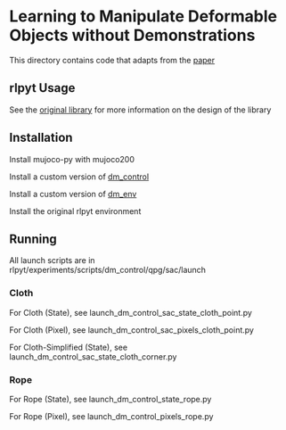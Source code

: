 # Learning to Manipulate Deformable Objects without Demonstrations

This directory contains code that adapts from the [paper](https://arxiv.org/abs/1910.13439)

## rlpyt Usage
See the [original library](https://github.com/astooke/rlpyt) for more information on the design of the library

## Installation

Install mujoco-py with mujoco200

Install a custom version of [dm_control](https://github.com/wilson1yan/dm_control)

Install a custom version of [dm_env](https://github.com/wilson1yan/dm_env)

Install the original rlpyt environment

## Running

All launch scripts are in rlpyt/experiments/scripts/dm_control/qpg/sac/launch

### Cloth

For Cloth (State), see launch_dm_control_sac_state_cloth_point.py

For Cloth (Pixel), see launch_dm_control_sac_pixels_cloth_point.py

For Cloth-Simplified (State), see launch_dm_control_sac_state_cloth_corner.py

### Rope

For Rope (State), see launch_dm_control_state_rope.py

For Rope (Pixel), see launch_dm_control_pixels_rope.py
